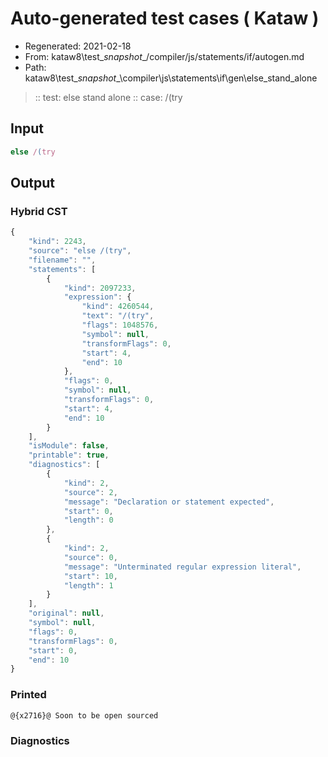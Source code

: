# Auto-generated test cases ( Kataw )
- Regenerated: 2021-02-18
- From: kataw8\test\__snapshot__/compiler/js/statements/if/autogen.md
- Path: kataw8\test\__snapshot__\compiler\js\statements\if\gen\else_stand_alone
> :: test: else stand alone
> :: case: /(try
## Input

`````js
else /(try
`````

## Output

### Hybrid CST

```javascript
{
    "kind": 2243,
    "source": "else /(try",
    "filename": "",
    "statements": [
        {
            "kind": 2097233,
            "expression": {
                "kind": 4260544,
                "text": "/(try",
                "flags": 1048576,
                "symbol": null,
                "transformFlags": 0,
                "start": 4,
                "end": 10
            },
            "flags": 0,
            "symbol": null,
            "transformFlags": 0,
            "start": 4,
            "end": 10
        }
    ],
    "isModule": false,
    "printable": true,
    "diagnostics": [
        {
            "kind": 2,
            "source": 2,
            "message": "Declaration or statement expected",
            "start": 0,
            "length": 0
        },
        {
            "kind": 2,
            "source": 0,
            "message": "Unterminated regular expression literal",
            "start": 10,
            "length": 1
        }
    ],
    "original": null,
    "symbol": null,
    "flags": 0,
    "transformFlags": 0,
    "start": 0,
    "end": 10
}
```

### Printed

```javascript
@{x2716}@ Soon to be open sourced
```

### Diagnostics

```javascript

```

